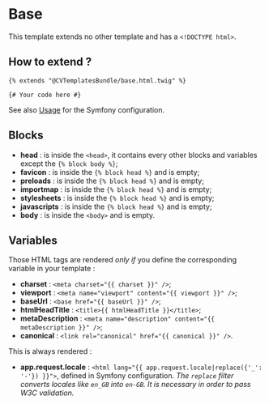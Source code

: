 # Base

This template extends no other template and has a `<!DOCTYPE html>`.


## How to extend ?

```twig
{% extends "@CVTemplatesBundle/base.html.twig" %}

{# Your code here #}
```

See also [Usage](../README.md#Usage) for the Symfony configuration.


## Blocks

- **head** : is inside the `<head>`, it contains every other blocks and variables except the `{% block body %}`;
- **favicon** : is inside the `{% block head %}` and is empty;
- **preloads** : is inside the `{% block head %}` and is empty;
- **importmap** : is inside the `{% block head %}` and is empty;
- **stylesheets** : is inside the `{% block head %}` and is empty;
- **javascripts** : is inside the `{% block head %}` and is empty;
- **body** : is inside the `<body>` and is empty.


## Variables

Those HTML tags are rendered *only if* you define the corresponding variable in your template :
- **charset** : `<meta charset="{{ charset }}" />`;
- **viewport** : `<meta name="viewport" content="{{ viewport }}" />`;
- **baseUrl** : `<base href="{{ baseUrl }}" />`;
- **htmlHeadTitle** : `<title>{{ htmlHeadTitle }}</title>`;
- **metaDescription** : `<meta name="description" content="{{ metaDescription }}" />`;
- **canonical** : `<link rel="canonical" href="{{ canonical }}" />`.

This is always rendered :
- **app.request.locale** : `<html lang="{{ app.request.locale|replace({'_': '-'}) }}">`, defined in Symfony configuration.
*The `replace` filter converts locales like `en_GB` into `en-GB`. It is necessary in order to pass W3C validation.*

